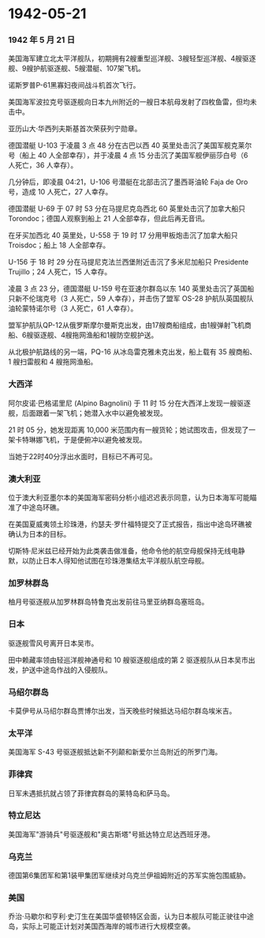 # 1942-05-21

### 1942 年 5 月 21 日

美国海军建立北太平洋舰队，初期拥有2艘重型巡洋舰、3艘轻型巡洋舰、4艘驱逐舰、9艘护航驱逐舰、5艘潜艇、107架飞机。

诺斯罗普P-61黑寡妇夜间战斗机首次飞行。

美国海军波拉克号驱逐舰向日本九州附近的一艘日本航母发射了四枚鱼雷，但均未击中。

亚历山大·华西列夫斯基首次荣获列宁勋章。

德国潜艇 U-103 于凌晨 3 点 48 分在古巴以西 40
英里处击沉了美国军舰克莱尔号（船上 40 人全部幸存），并于凌晨 4 点 15
分击沉了美国军舰伊丽莎白号（6 人死亡，36 人幸存）。

几分钟后，即凌晨 04:21，U-106 号潜艇在北部击沉了墨西哥油轮 Faja de Oro
号，造成 10 人死亡，27 人幸存。

德国潜艇 U-69 于 07 时 53 分在马提尼克岛西北 60 英里处击沉了加拿大船只
Torondoc；德国人观察到船上 21 人全部幸存，但此后再无音讯。

在牙买加西北 40 英里处，U-558 于 19 时 17 分用甲板炮击沉了加拿大船只
Troisdoc；船上 18 人全部幸存。

U-156 于 18 时 29 分在马提尼克法兰西堡附近击沉了多米尼加船只 Presidente
Trujillo；24 人死亡，15 人幸存。

凌晨 3 点 23 分，德国潜艇 U-159 号在亚速尔群岛以东 140
英里处击沉了英国船只新不伦瑞克号（3 人死亡，59 人幸存），并击伤了盟军
OS-28 护航队英国舰队油轮蒙特诺尔号（3 人死亡，61 人幸存）。

盟军护航队QP-12从俄罗斯摩尔曼斯克出发，由17艘商船组成，由1艘弹射飞机商船、6艘驱逐舰、4艘拖网渔船和1艘防空舰护送。

从北极护航路线的另一端，PQ-16 从冰岛雷克雅未克出发，船上载有 35
艘商船、1 艘扫雷舰和 4 艘拖网渔船。

### 大西洋

阿尔皮诺·巴格诺里尼 (Alpino Bagnolini) 于 11 时 15
分在大西洋上发现一艘驱逐舰，后面跟着一架飞机；她潜入水中以避免被发现。

21 时 05 分，她发现距离 10,000
米范围内有一艘货轮；她试图攻击，但发现了一架卡特琳娜飞机，于是便俯冲以避免被发现。

当她于22时40分浮出水面时，目标已不再可见。

### 澳大利亚

位于澳大利亚墨尔本的美国海军密码分析小组迟迟表示同意，认为日本海军可能瞄准了中途岛环礁。

在美国夏威夷领土珍珠港，约瑟夫·罗什福特提交了正式报告，指出中途岛环礁被确认为日本的目标。

切斯特·尼米兹已经开始为此类袭击做准备，他命令他的航空母舰保持无线电静默，以防止日本人得知他试图在珍珠港集结太平洋舰队航空母舰。

### 加罗林群岛

柚月号驱逐舰从加罗林群岛特鲁克出发前往马里亚纳群岛塞班岛。

### 日本

驱逐舰雪风号离开日本吴市。

田中赖藏率领由轻巡洋舰神通号和 10 艘驱逐舰组成的第 2
驱逐舰队从日本吴市出发，护送中途岛作战的入侵舰队。

### 马绍尔群岛

卡莫伊号从马绍尔群岛贾博尔出发，当天晚些时候抵达马绍尔群岛埃米吉。

### 太平洋

美国海军 S-43 号驱逐舰抵达新不列颠和新爱尔兰岛附近的所罗门海。

### 菲律宾

日军未遇抵抗就占领了菲律宾群岛的莱特岛和萨马岛。

### 特立尼达

美国海军"游骑兵"号驱逐舰和"奥古斯塔"号抵达特立尼达西班牙港。

### 乌克兰

德国第6集团军和第1装甲集团军继续对乌克兰伊祖姆附近的苏军实施包围威胁。

### 美国

乔治·马歇尔和亨利·史汀生在美国华盛顿特区会面，认为日本舰队可能正驶往中途岛，实际上可能正计划对美国西海岸的城市进行大规模空袭。